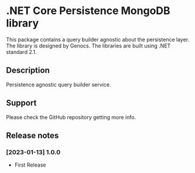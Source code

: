 # .NET Core Persistence MongoDB library

This package contains a query builder agnostic about the persistence layer. The library is designed by Genocs.
The libraries are built using .NET standard 2.1.

## Description

Persistence agnostic query builder service.


## Support

Please check the GitHub repository getting more info.



## Release notes

### [2023-01-13] 1.0.0
- First Release